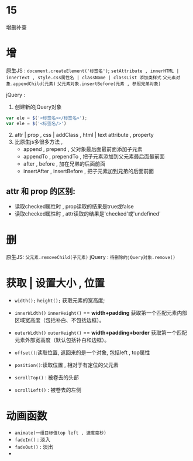 # 15
增删补查
# 增
原生JS : 
`document.createElement('标签名')`;
`setAttribute , innerHTML | innerText , style.css属性名 | className | classList 添加类样式`
`父元素对象.appendChild(元素)`
`父元素对象.insertBefore(元素 , 参照兄弟对象)`

jQuery :
1. 创建新的jQuery对象 
```js
var ele = $('<标签名></标签名>');
var ele = $('<标签名/>')
```
2. attr | prop , css | addClass , html | text 
attribute , property
3. 比原生js多很多方法 , 
    - append , prepend , 父对象最后面最前面添加子元素
    - appendTo , prependTo , 把子元素添加到父元素最后面最前面
    - after , before , 加在兄弟的后面前面
    - insertAfter , insertBefore , 把子元素加到兄弟的后面前面

## attr 和 prop 的区别:
- 读取checked属性时 , prop读取的结果是true或false
- 读取checked属性时 , attr读取的结果是'checked'或'undefined'

# 删
原生JS:
`父元素.removeChild(子元素)`
jQuery :
`待删除的jQuery对象.remove()`

# 获取 | 设置大小 , 位置
- `width();` `height();`
获取元素的宽高度;
- `innerWidth()` `innerHeight()`
== **width+padding**
获取第一个匹配元素内部区域宽高度（包括补白、不包括边框）。
- `outerWidth()` `outerHeight()`
== **width+padding+border**
获取第一个匹配元素外部宽高度（默认包括补白和边框）。

- `offset()`:读取位置, 返回来的是一个对象, 包括left , top属性
- `position()`:读取位置 , 相对于有定位的父元素

- `scrollTop()` : 被卷去的头部
- `scrollLeft()` : 被卷去的左侧

# 动画函数
- `animate(一组目标值top left , 速度毫秒)`
- `fadeIn()` : 淡入
- `fadeOut()` : 淡出
- 